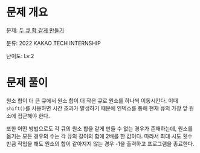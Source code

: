 # 문제 개요

문제: [두 큐 합 같게 만들기](https://school.programmers.co.kr/learn/courses/30/lessons/118667)

분류: 2022 KAKAO TECH INTERNSHIP

난이도: Lv.2

# 문제 풀이

원소 합이 더 큰 큐에서 원소 합이 더 작은 큐로 원소를 하나씩 이동시킨다. 이때 `shift()`를 사용하면 시간 초과가 발생하기 때문에 인덱스를 통해 현재 큐의 가장 앞 원소에 접근해야 한다.

또한 어떤 방법으로도 각 큐의 원소 합을 같게 만들 수 없는 경우가 존재하는데, 원소를 옮기는 모든 경우의 수는 각 큐의 길이의 합에 2배를 한 값이다. 따라서 최대 시도 횟수만큼 작업을 해도 원소의 합이 같아지지 않는 경우 -1을 출력하고 프로그램을 종료한다.
